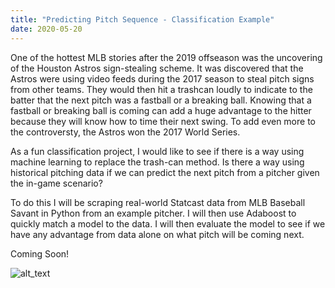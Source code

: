 ```yaml
---
title: "Predicting Pitch Sequence - Classification Example"
date: 2020-05-20
---
```

One of the hottest MLB stories after the 2019 offseason was the uncovering of the Houston Astros sign-stealing scheme. It was discovered that the Astros were using video feeds during the 2017 season to steal pitch signs from other teams. They would then hit a trashcan loudly to indicate to the batter that the next pitch was a fastball or a breaking ball. Knowing that a fastball or breaking ball is coming can add a huge advantage to the hitter because they will know how to time their next swing. To add even more to the controversty, the Astros won the 2017 World Series. 

As a fun classification project, I would like to see if there is a way using machine learning to replace the trash-can method. Is there a way using historical pitching data if we can predict the next pitch from a pitcher given the in-game scenario?

To do this I will be scraping real-world Statcast data from MLB Baseball Savant in Python from an example pitcher. I will then use Adaboost to quickly match a model to the data. I will then evaluate the model to see if we have any advantage from data alone on what pitch will be coming next.

Coming Soon!

![alt_text](https://github.com/drodriguez910/my-blog/tree/master/_images/Yu_Pitch_Type.png "Yu Darvish Pitch Distribution")
